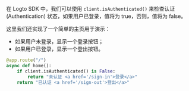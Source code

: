 在 Logto SDK 中，我们可以使用 `client.isAuthenticated()` 来检查认证 (Authentication) 状态，如果用户已登录，值将为 true，否则，值将为 false。

这里我们还实现了一个简单的主页用于演示：

- 如果用户未登录，显示一个登录按钮；
- 如果用户已登录，显示一个登出按钮。

```python
@app.route("/")
async def home():
    if client.isAuthenticated() is False:
        return "未认证 <a href='/sign-in'>登录</a>"
    return "已认证 <a href='/sign-out'>登出</a>"
```
